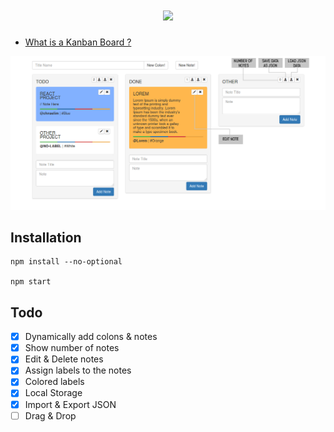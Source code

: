 <h1 align="center"><img src="http://r67.cooltext.com/rendered/cooltext247863927772782.png"></img></h1>

* [What is a Kanban Board ?](https://leankit.com/learn/kanban/kanban-board/)

![mainpng](pngs/main.png)

## Installation
```
npm install --no-optional

npm start
```
## Todo

- [x] Dynamically add colons & notes
- [x] Show number of notes
- [x] Edit & Delete notes
- [x] Assign labels to the notes
- [x] Colored labels
- [x] Local Storage
- [x] Import & Export JSON
- [ ] Drag & Drop
